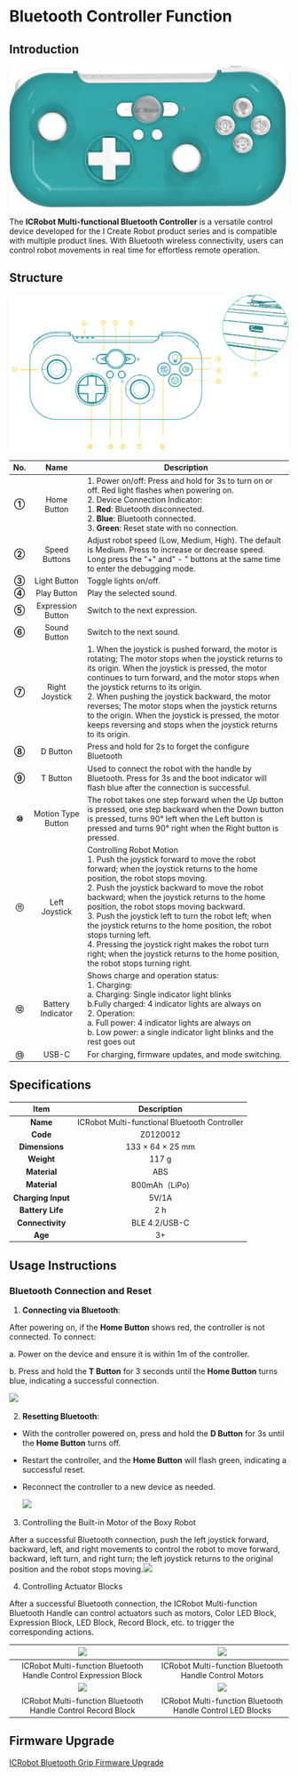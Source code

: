 # Bluetooth Controller Function
## Introduction  


![](img/BluetoothControllerFunction01.png)



The **ICRobot Multi-functional Bluetooth Controller** is a versatile control device developed for the I Create Robot product series and is compatible with multiple product lines. With Bluetooth wireless connectivity, users can control robot movements in real time for effortless remote operation.   

## Structure  
![](img/BluetoothControllerFunction02.png)

| **No.** | **Name** | **Description** |
| :---: | :---: | --- |
| **①** | Home Button   | 1. Power on/off: Press and hold for 3s to turn on or off. Red light flashes when powering on.  <br/>2. Device Connection Indicator:  <br/>    1. **Red**: Bluetooth disconnected.  <br/>    2. **Blue**: Bluetooth connected.  <br/>    3. **Green**: Reset state with no connection.   |
| **②** | Speed Buttons   | Adjust robot speed (Low, Medium, High). The default is Medium. Press to increase or decrease speed.  <br/>Long press the "+" and" - " buttons at the same time to enter the debugging mode. |
| **③** | Light Button   | Toggle lights on/off.   |
| **④** | Play Button   | Play the selected sound.   |
| **⑤** | Expression Button   | Switch to the next expression.   |
| **⑥** | Sound Button   |  Switch to the next sound.   |
| **⑦** | Right Joystick   | 1. When the joystick is pushed forward, the motor is rotating; The motor stops when the joystick returns to its origin. When the joystick is pressed, the motor continues to turn forward, and the motor stops when the joystick returns to its origin.<br/>2. When pushing the joystick backward, the motor reverses; The motor stops when the joystick returns to the origin. When the joystick is pressed, the motor keeps reversing and stops when the joystick returns to its origin. |
| **⑧** | D Button   | Press and hold for 2s to forget the configure Bluetooth |
| **⑨** | T Button | Used to connect the robot with the handle by Bluetooth. Press for 3s and the boot indicator will flash blue after the connection is successful. |
| **⑩** | Motion Type Button | The robot takes one step forward when the Up button is pressed, one step backward when the Down button is pressed, turns 90° left when the Left button is pressed and turns 90° right when the Right button is pressed. |
| **<font style="color:rgb(51, 51, 51);">⑪</font>** |  Left Joystick   | Controlling Robot Motion<br/>1. Push the joystick forward to move the robot forward; when the joystick returns to the home position, the robot stops moving. <br/>2. Push the joystick backward to move the robot backward; when the joystick returns to the home position, the robot stops moving backward. <br/>3. Push the joystick left to turn the robot left; when the joystick returns to the home position, the robot stops turning left.<br/>4. Pressing the joystick right makes the robot turn right; when the joystick returns to the home position, the robot stops turning right. |
| **<font style="color:rgb(51, 51, 51);">⑫</font>** |  Battery Indicator   |  Shows charge and operation status:<br/>1. Charging:  <br/>         a. Charging: Single indicator light blinks<br/>         b.Fully charged: 4 indicator lights are always on<br/>2.  Operation:  <br/>         a. Full power: 4 indicator lights are always on<br/>         b. Low power: a single indicator light blinks and the rest goes out |
| **<font style="color:rgb(51, 51, 51);">⑬</font>** | USB-C | For charging, firmware updates, and mode switching.   |


               

## Specifications  
| **Item** | **Description** |
| :---: | :---: |
| **Name** |  ICRobot Multi-functional Bluetooth Controller |
| **Code** |  Z0120012   |
| **Dimensions** |  133 × 64 × 25 mm   |
| **Weight** | 117 g |
| **Material** | ABS |
| **Material** | 800mAh（LiPo) |
| **Charging Input** | 5V/1A |
| **Battery Life** | 2 h |
| **Connectivity** | BLE 4.2/USB-C |
| **Age** | 3+ |


## Usage Instructions  
### Bluetooth Connection and Reset  
1. **Connecting via Bluetooth**:  

After powering on, if the **Home Button** shows red, the controller is not connected. To connect:

  a. Power on the device and ensure it is within 1m of the controller.

  b. Press and hold the **T Button** for 3 seconds until the **Home Button** turns blue, indicating a successful connection.



![](img/BluetoothControllerFunction03.gif)

                                                                      

2. **Resetting Bluetooth**:  
+ With the controller powered on, press and hold the **D Button** for 3s until the **Home Button** turns off.
+ Restart the controller, and the **Home Button** will flash green, indicating a successful reset.
+ Reconnect the controller to a new device as needed.

  ![](img/BluetoothControllerFunction04.gif)

                                                                   

3. Controlling the Built-in Motor  of the Boxy Robot

After a successful Bluetooth connection, push the left joystick forward, backward, left, and right movements to control the robot to move forward, backward, left turn, and right turn; the left joystick returns to the original position and the robot stops moving.![](img/BluetoothControllerFunction05.gif)



4. Controlling Actuator Blocks  

After a successful Bluetooth connection, the ICRobot Multi-function Bluetooth Handle can control actuators such as motors, Color LED Block, Expression Block, LED Block, Record Block, etc. to trigger the corresponding actions.

| ![](img/BluetoothControllerFunction06.gif) | ![](img/BluetoothControllerFunction07.gif) |
| :---: | :---: |
| ICRobot Multi-function Bluetooth Handle Control Expression Block | ICRobot Multi-function Bluetooth Handle Control Motors |
| ![](img/BluetoothControllerFunction08.gif) | ![](img/BluetoothControllerFunction09.gif) |
| ICRobot Multi-function Bluetooth Handle Control Record Block | ICRobot Multi-function Bluetooth Handle Control LED Blocks |


## Firmware Upgrade  
[ICRobot Bluetooth Grip Firmware Upgrade](https://www.yuque.com/g/crystal-vzc6k/cfl3ix/cn11at01iw3qwdqi/collaborator/join?token=pcaOueoPLfTUfY1N&source=doc_collaborator#%20《ICRobot%20Multifunctional%20Bluetooth%20Controller%20Firmware%20Upgrade》)



